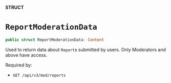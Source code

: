 **STRUCT**

# `ReportModerationData`

```swift
public struct ReportModerationData: Content
```

Used to return data about `Report`s submitted by users. Only Moderators and above have access.

Required by:
* `GET /api/v3/mod/reports`
